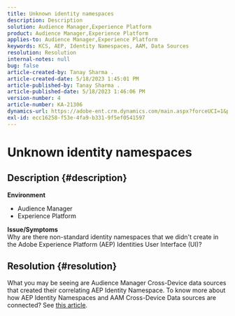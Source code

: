 ```yaml
---
title: Unknown identity namespaces
description: Description
solution: Audience Manager,Experience Platform
product: Audience Manager,Experience Platform
applies-to: Audience Manager,Experience Platform
keywords: KCS, AEP, Identity Namespaces, AAM, Data Sources
resolution: Resolution
internal-notes: null
bug: false
article-created-by: Tanay Sharma .
article-created-date: 5/18/2023 1:45:01 PM
article-published-by: Tanay Sharma .
article-published-date: 5/18/2023 1:46:06 PM
version-number: 4
article-number: KA-21306
dynamics-url: https://adobe-ent.crm.dynamics.com/main.aspx?forceUCI=1&pagetype=entityrecord&etn=knowledgearticle&id=0d534b2f-82f5-ed11-8848-6045bd006268
exl-id: ecc16258-f53e-4fa9-b331-9f5ef0541597
---
```

# Unknown identity namespaces

## Description {#description}

<b>Environment</b>
- Audience Manager
- Experience Platform




<b>Issue/Symptoms</b>
<br>Why are there non-standard identity namespaces that we didn't create in the Adobe Experience Platform (AEP) Identities User Interface (UI)?<br>

## Resolution {#resolution}


What you may be seeing are Audience Manager Cross-Device data sources that created their correlating AEP Identity Namespace. To know more about how AEP Identity Namespaces and AAM Cross-Device Data sources are connected? See [this article](https://experienceleague.adobe.com/docs/experience-cloud-kcs/kbarticles/KA-21305.html).
